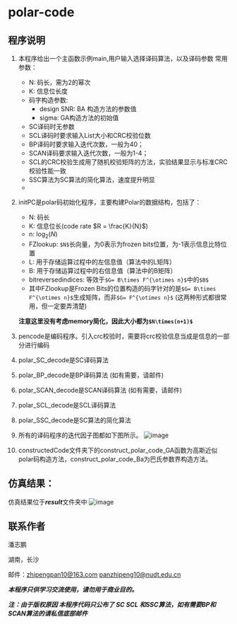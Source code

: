 # polar-code


## 程序说明
1. 本程序给出一个主函数示例main,用户输入选择译码算法，以及译码参数
常用参数：
    - N: 码长，需为2的幂次   
    - K: 信息位长度
    - 码字构造参数: 
        - design SNR: BA 构造方法的参数值
        - sigma: GA构造方法的初始值
    - SC译码时无参数
    - SCL译码时要求输入List大小和CRC校验位数
    - BP译码时要求输入迭代次数，一般为40；
    - SCAN译码要求输入迭代次数，一般为1-4；
    - SCL的CRC校验生成用了随机校验矩阵的方法，实验结果显示与标准CRC校验性能一致
    - SSC算法为SC算法的简化算法，速度提升明显
    - 



2. initPC是polar码初始化程序，主要构建Polar的数据结构，包括了：
    - N: 码长
    - K: 信息位长(code rate $R = \frac{K}{N}$)
    - n: $\log_2(N)$
    - FZlookup: `$N$`长向量，为0表示为frozen bits位置，为-1表示信息比特位置
    - L: 用于存储运算过程中的左信息值（算法中的L矩阵）
    - B: 用于存储运算过程中的右信息值（算法中的B矩阵）
    - bitreversedindices: 等效于`$G= B\times F^{\otimes n}$`中的`$B$`
    - 其中FZlookup是Frozen Bits的位置构造的码字针对的是`$G= B\times F^{\otimes n}$`生成矩阵，而非`$G= F^{\otimes n}$` (这两种形式都很常用，但一定要弄清楚)
    
    **注意这里没有考虑memory简化，因此大小都为`$N\times(n+1)$`**


3. pencode是编码程序。引入crc校验时，需要将crc校验信息当成是信息的一部分进行编码

4. polar_SC_decode是SC译码算法

5. polar_BP_decode是BP译码算法 (如有需要，请邮件)

6. polar_SCAN_decode是SCAN译码算法 (如有需要，请邮件)

7. polar_SCL_decode是SCL译码算法

8. polar_SSC_decode是SC算法的简化算法

9. 所有的译码程序的迭代因子图都如下图所示。
![image](E:/YoudaoLocalFile/zhipengpan10@163.com/figure/polar-factor.jpg)

10. constructedCode文件夹下的construct_polar_code_GA函数为高斯近似polar码构造方法，construct_polar_code_Ba为巴氏参数界构造方法。

## 仿真结果：
仿真结果位于***result***文件夹中
![image](https://github.com/ZhipengPan/polar-code/blob/master/result/result_256_128.png)


## 联系作者
潘志鹏

湖南，长沙

邮件：zhipengpan10@163.com panzhipeng10@nudt.edu.cn

***本程序只供学习交流使用，请勿用于商业目的。***

***注：由于版权原因 本程序代码只公布了 SC SCL 和SSC算法，如有需要BP和SCAN算法的请私信底部邮件***
